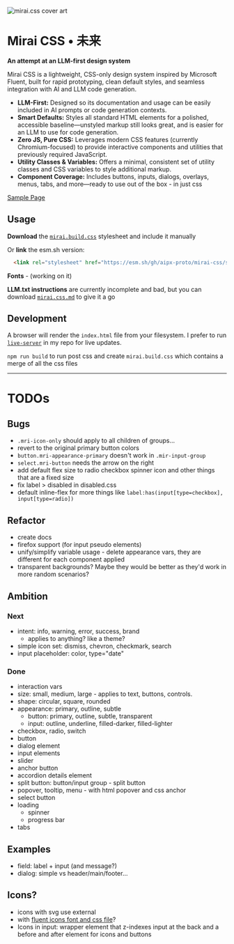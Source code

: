 ![mirai.css cover art](./assets/Mirai-未来-css-Cover.svg)

# Mirai CSS • 未来

**An attempt at an LLM-first design system**

Mirai CSS is a lightweight, CSS-only design system inspired by Microsoft Fluent, built for rapid prototyping, clean default styles, and seamless integration with AI and LLM code generation. 

- **LLM-First:** Designed so its documentation and usage can be easily included in AI prompts or code generation contexts.
- **Smart Defaults:** Styles all standard HTML elements for a polished, accessible baseline—unstyled markup still looks great, and is easier for an LLM to use for code generation.
- **Zero JS, Pure CSS:** Leverages modern CSS features (currently Chromium-focused) to provide interactive components and utilities that previously required JavaScript.
- **Utility Classes & Variables:** Offers a minimal, consistent set of utility classes and CSS variables to style additional markup.
- **Component Coverage:** Includes buttons, inputs, dialogs, overlays, menus, tabs, and more—ready to use out of the box - in just css

[Sample Page](https://aipx-proto.github.io/mirai-css)

## Usage

**Download** the [`mirai.build.css`](./styles/mirai.build.css) stylesheet and include it manually

Or **link** the esm.sh version:
```html
  <link rel="stylesheet" href="https://esm.sh/gh/aipx-proto/mirai-css/styles/mirai.build.css?raw" />
```

**Fonts** - (working on it)

**LLM.txt instructions** are currently incomplete and bad, but you can download [`mirai.css.md`](./styles/mirai.css.md) to give it a go

## Development

A browser will render the `index.html` file from your filesystem. I prefer to run [`live-server`](https://www.npmjs.com/package/live-server) in my repo for live updates.

`npm run build` to run post css and create `mirai.build.css` which contains a merge of all the css files

---

# TODOs

## Bugs
- `.mri-icon-only` should apply to all children of groups...
- revert to the original primary button colors
- `button.mri-appearance-primary` doesn't work in `.mir-input-group`
- `select.mri-button` needs the arrow on the right
- add default flex size to radio checkbox spinner icon and other things that are a fixed size
- fix label > disabled in disabled.css
- default inline-flex for more things like `label:has(input[type=checkbox], input[type=radio])`

## Refactor
- create docs
- firefox support (for input pseudo elements)
- unify/simplify variable usage - delete appearance vars, they are different for each component applied
- transparent backgrounds? Maybe they would be better as they'd work in more random scenarios?

## Ambition

### Next
- intent: info, warning, error, success, brand
  - applies to anything? like a theme?
- simple icon set: dismiss, chevron, checkmark, search
- input placeholder: color, type="date"

### Done
- interaction vars
- size: small, medium, large - applies to text, buttons, controls. 
- shape: circular, square, rounded
- appearance: primary, outline, subtle
  - button: primary, outline, subtle, transparent
  - input: outline, underline, filled-darker, filled-lighter
- checkbox, radio, switch
- button 
- dialog element
- input elements
- slider
- anchor button
- accordion details element
- split button: button/input group - split button
- popover, tooltip, menu - with html popover and css anchor
- select button
- loading
  - spinner
  - progress bar
- tabs

## Examples
- field: label + input (and message?)
- dialog: simple vs header/main/footer...

## Icons?
- icons with svg use external
- with [fluent icons font and css file](https://github.com/microsoft/fluentui-system-icons/blob/cd860cfdb9c60f6b731f6164b21e04909b23178e/fonts/FluentSystemIcons-Resizable.css)?
- Icons in input: wrapper element that z-indexes input at the back and a before and after element for icons and buttons

